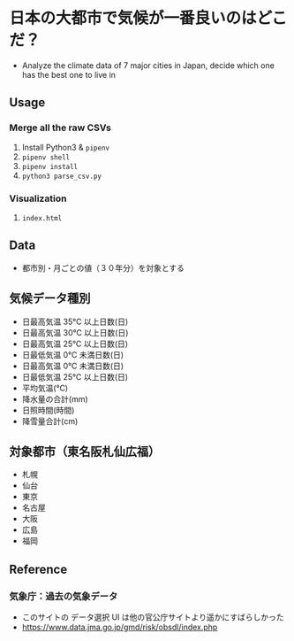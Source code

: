 # 日本の大都市で気候が一番良いのはどこだ？

- Analyze the climate data of 7 major cities in Japan, decide which one has the best one to live in

## Usage

### Merge all the raw CSVs

1. Install Python3 & `pipenv`
1. `pipenv shell`
1. `pipenv install`
1. `python3 parse_csv.py`

### Visualization

1. `index.html`

## Data

- 都市別・月ごとの値（３０年分）を対象とする

## 気候データ種別

- 日最高気温 35℃ 以上日数(日)
- 日最高気温 30℃ 以上日数(日)
- 日最高気温 25℃ 以上日数(日)
- 日最低気温 0℃ 未満日数(日)
- 日最高気温 0℃ 未満日数(日)
- 日最低気温 25℃ 以上日数(日)
- 平均気温(℃)
- 降水量の合計(mm)
- 日照時間(時間)
- 降雪量合計(cm)

## 対象都市（東名阪札仙広福）

- 札幌
- 仙台
- 東京
- 名古屋
- 大阪
- 広島
- 福岡

## Reference

### 気象庁：過去の気象データ

- このサイトの データ選択 UI は他の官公庁サイトより遥かにすばらしかった
- https://www.data.jma.go.jp/gmd/risk/obsdl/index.php
